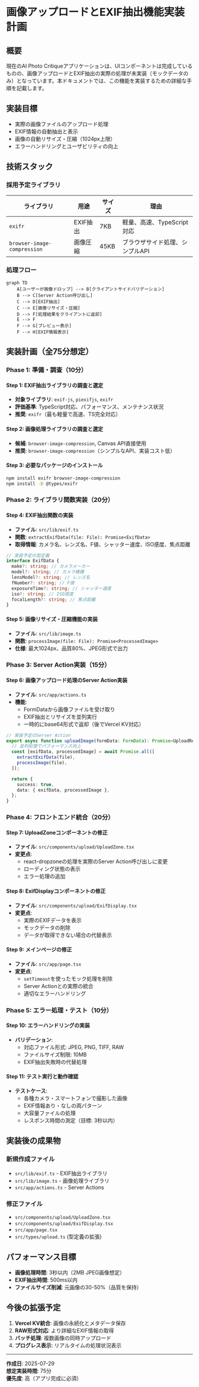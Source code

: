 # 画像アップロードとEXIF抽出機能実装計画

## 概要

現在のAI Photo Critiqueアプリケーションは、UIコンポーネントは完成しているものの、画像アップロードとEXIF抽出の実際の処理が未実装（モックデータのみ）となっています。本ドキュメントでは、この機能を実装するための詳細な手順を記載します。

## 実装目標

- 実際の画像ファイルのアップロード処理
- EXIF情報の自動抽出と表示
- 画像の自動リサイズ・圧縮（1024px上限）
- エラーハンドリングとユーザビリティの向上

## 技術スタック

### 採用予定ライブラリ

| ライブラリ                  | 用途     | サイズ | 理由                            |
| --------------------------- | -------- | ------ | ------------------------------- |
| `exifr`                     | EXIF抽出 | 7KB    | 軽量、高速、TypeScript対応      |
| `browser-image-compression` | 画像圧縮 | 45KB   | ブラウザサイド処理、シンプルAPI |

### 処理フロー

```mermaid
graph TD
    A[ユーザーが画像ドロップ] --> B[クライアントサイドバリデーション]
    B --> C[Server Action呼び出し]
    C --> D[EXIF抽出]
    C --> E[画像リサイズ・圧縮]
    D --> F[処理結果をクライアントに返却]
    E --> F
    F --> G[プレビュー表示]
    F --> H[EXIF情報表示]
```

## 実装計画（全75分想定）

### Phase 1: 準備・調査（10分）

#### Step 1: EXIF抽出ライブラリの調査と選定

- **対象ライブラリ**: `exif-js`, `piexifjs`, `exifr`
- **評価基準**: TypeScript対応、パフォーマンス、メンテナンス状況
- **推奨**: `exifr`（最も軽量で高速、TS完全対応）

#### Step 2: 画像処理ライブラリの調査と選定

- **候補**: `browser-image-compression`, Canvas API直接使用
- **推奨**: `browser-image-compression`（シンプルなAPI、実装コスト低）

#### Step 3: 必要なパッケージのインストール

```bash
npm install exifr browser-image-compression
npm install -D @types/exifr
```

### Phase 2: ライブラリ関数実装（20分）

#### Step 4: EXIF抽出関数の実装

- **ファイル**: `src/lib/exif.ts`
- **関数**: `extractExifData(file: File): Promise<ExifData>`
- **取得情報**: カメラ名、レンズ名、F値、シャッター速度、ISO感度、焦点距離

```typescript
// 実装予定の型定義
interface ExifData {
  make?: string; // カメラメーカー
  model?: string; // カメラ機種
  lensModel?: string; // レンズ名
  fNumber?: string; // F値
  exposureTime?: string; // シャッター速度
  iso?: string; // ISO感度
  focalLength?: string; // 焦点距離
}
```

#### Step 5: 画像リサイズ・圧縮機能の実装

- **ファイル**: `src/lib/image.ts`
- **関数**: `processImage(file: File): Promise<ProcessedImage>`
- **仕様**: 最大1024px、品質80%、JPEG形式で出力

### Phase 3: Server Action実装（15分）

#### Step 6: 画像アップロード処理のServer Action実装

- **ファイル**: `src/app/actions.ts`
- **機能**:
  - FormDataから画像ファイルを受け取り
  - EXIF抽出とリサイズを並列実行
  - 一時的にbase64形式で返却（後でVercel KV対応）

```typescript
// 実装予定のServer Action
export async function uploadImage(formData: FormData): Promise<UploadResult> {
  // 並列処理でパフォーマンス向上
  const [exifData, processedImage] = await Promise.all([
    extractExifData(file),
    processImage(file),
  ]);

  return {
    success: true,
    data: { exifData, processedImage },
  };
}
```

### Phase 4: フロントエンド統合（20分）

#### Step 7: UploadZoneコンポーネントの修正

- **ファイル**: `src/components/upload/UploadZone.tsx`
- **変更点**:
  - react-dropzoneの処理を実際のServer Action呼び出しに変更
  - ローディング状態の表示
  - エラー処理の追加

#### Step 8: ExifDisplayコンポーネントの修正

- **ファイル**: `src/components/upload/ExifDisplay.tsx`
- **変更点**:
  - 実際のEXIFデータを表示
  - モックデータの削除
  - データが取得できない場合の代替表示

#### Step 9: メインページの修正

- **ファイル**: `src/app/page.tsx`
- **変更点**:
  - `setTimeout`を使ったモック処理を削除
  - Server Actionとの実際の統合
  - 適切なエラーハンドリング

### Phase 5: エラー処理・テスト（10分）

#### Step 10: エラーハンドリングの実装

- **バリデーション**:
  - 対応ファイル形式: JPEG, PNG, TIFF, RAW
  - ファイルサイズ制限: 10MB
  - EXIF抽出失敗時の代替処理

#### Step 11: テスト実行と動作確認

- **テストケース**:
  - 各種カメラ・スマートフォンで撮影した画像
  - EXIF情報あり・なしの両パターン
  - 大容量ファイルの処理
  - レスポンス時間の測定（目標: 3秒以内）

## 実装後の成果物

### 新規作成ファイル

- `src/lib/exif.ts` - EXIF抽出ライブラリ
- `src/lib/image.ts` - 画像処理ライブラリ
- `src/app/actions.ts` - Server Actions

### 修正ファイル

- `src/components/upload/UploadZone.tsx`
- `src/components/upload/ExifDisplay.tsx`
- `src/app/page.tsx`
- `src/types/upload.ts` (型定義の拡張)

## パフォーマンス目標

- **画像処理時間**: 3秒以内（2MB JPEG画像想定）
- **EXIF抽出時間**: 500ms以内
- **ファイルサイズ削減**: 元画像の30-50%（品質を保持）

## 今後の拡張予定

1. **Vercel KV統合**: 画像の永続化とメタデータ保存
2. **RAW形式対応**: より詳細なEXIF情報の取得
3. **バッチ処理**: 複数画像の同時アップロード
4. **プログレス表示**: リアルタイムの処理状況表示

---

**作成日**: 2025-07-29  
**想定実装時間**: 75分  
**優先度**: 高（アプリ完成に必須）
